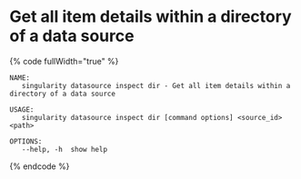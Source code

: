 # Get all item details within a directory of a data source

{% code fullWidth="true" %}
```
NAME:
   singularity datasource inspect dir - Get all item details within a directory of a data source

USAGE:
   singularity datasource inspect dir [command options] <source_id> <path>

OPTIONS:
   --help, -h  show help
```
{% endcode %}

